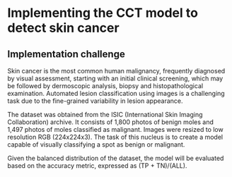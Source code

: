 # Implementing the CCT model to detect skin cancer

## Implementation challenge

Skin cancer is the most common human malignancy, frequently diagnosed by visual assessment, starting with an initial clinical screening, which may be followed by dermoscopic analysis, biopsy and histopathological examination. Automated lesion classification using images is a challenging task due to the fine-grained variability in lesion appearance.

The dataset was obtained from the ISIC (International Skin Imaging Collaboration) archive. It consists of 1,800 photos of benign moles and 1,497 photos of moles classified as malignant. Images were resized to low resolution RGB (224x224x3). The task of this nucleus is to create a model capable of visually classifying a spot as benign or malignant.

Given the balanced distribution of the dataset, the model will be evaluated based on the accuracy metric, expressed as (TP + TN)/(ALL).

